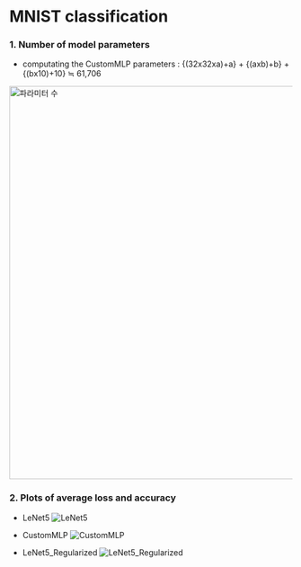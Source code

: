 # MNIST classification
### 1. Number of model parameters 
- computating the CustomMLP parameters : {(32x32xa)+a} + {(axb)+b} + {(bx10)+10} ≒ 61,706 
<img width="700" alt="파라미터 수" src="https://github.com/jiwwnn/mnist_classification/assets/134251617/6a06f596-8040-470d-b0ed-5dd2d07d974b">

### 2. Plots of average loss and accuracy
- LeNet5
![LeNet5](https://github.com/jiwwnn/mnist_classification/assets/134251617/29ed676e-a0be-4299-80c1-1ff636a889ab)

- CustomMLP
![CustomMLP](https://github.com/jiwwnn/mnist_classification/assets/134251617/9a3696ff-30e2-408b-944c-410c0abd99b0)

- LeNet5_Regularized
![LeNet5_Regularized](https://github.com/jiwwnn/mnist_classification/assets/134251617/021699fc-032a-41f3-a7d7-3bfffa230abc)

